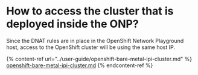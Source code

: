 # How to access the cluster that is deployed inside the ONP?

Since the DNAT rules are in place in the OpenShift Network Playground host, access to the OpenShift cluster will be using the same host IP.

{% content-ref url="../user-guide/openshift-bare-metal-ipi-cluster.md" %}
[openshift-bare-metal-ipi-cluster.md](../user-guide/openshift-bare-metal-ipi-cluster.md)
{% endcontent-ref %}
